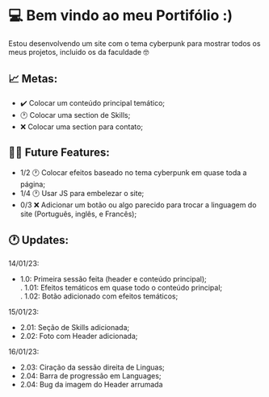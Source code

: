 # 💻 Bem vindo ao meu Portifólio :)
Estou desenvolvendo um site com o tema cyberpunk para mostrar todos os meus projetos, incluido os da faculdade 🤓

## 📈  Metas:

- ✔️ Colocar um conteúdo principal temático;
- 🕐 Colocar uma section de Skills;
- ❌ Colocar uma section para contato;


## 👩‍💻 Future Features:

- 1/2 🕐 Colocar efeitos baseado no tema cyberpunk em quase toda a página;
- 1/4 🕐 Usar JS para embelezar o site;
- 0/3 ❌ Adicionar um botão ou algo parecido para trocar a linguagem do site (Português, inglês, e Francês);

## 🕐 Updates:

14/01/23: <br>

- 1.0: Primeira sessão feita (header e conteúdo principal);<br>
    . 1.01: Efeitos temáticos em quase todo o conteúdo principal;<br>
    . 1.02: Botão adicionado com efeitos temáticos;
    
15/01/23: <br>

- 2.01: Seção de Skills adicionada;
- 2.02: Foto com Header adicionada;

    
16/01/23: <br>

- 2.03: Ciração da sessão direita de Linguas;
- 2.04: Barra de progressão em Languages;
- 2.04: Bug da imagem do Header arrumada
  
  


